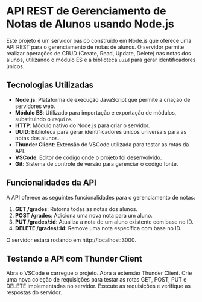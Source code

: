 # API REST de Gerenciamento de Notas de Alunos usando Node.js

Este projeto é um servidor básico construído em Node.js que oferece uma API REST para o gerenciamento de notas de alunos. O servidor permite realizar operações de CRUD (Create, Read, Update, Delete) nas notas dos alunos, utilizando o módulo ES e a biblioteca `uuid` para gerar identificadores únicos.

## Tecnologias Utilizadas

- **Node.js**: Plataforma de execução JavaScript que permite a criação de servidores web.
- **Módulo ES**: Utilizado para importação e exportação de módulos, substituindo o `require`.
- **HTTP**: Módulo nativo do Node.js para criar o servidor.
- **UUID**: Biblioteca para gerar identificadores únicos universais para as notas dos alunos.
- **Thunder Client**: Extensão do VSCode utilizada para testar as rotas da API.
- **VSCode**: Editor de código onde o projeto foi desenvolvido.
- **Git**: Sistema de controle de versão para gerenciar o código fonte.

## Funcionalidades da API

A API oferece as seguintes funcionalidades para o gerenciamento de notas:

1. **GET /grades**: Retorna todas as notas dos alunos.
2. **POST /grades**: Adiciona uma nova nota para um aluno.
3. **PUT /grades/:id**: Atualiza a nota de um aluno existente com base no ID.
4. **DELETE /grades/:id**: Remove uma nota específica com base no ID.

O servidor estará rodando em http://localhost:3000.

## Testando a API com Thunder Client

Abra o VSCode e carregue o projeto.
Abra a extensão Thunder Client.
Crie uma nova coleção de requisições para testar as rotas GET, POST, PUT e DELETE implementadas no servidor.
Execute as requisições e verifique as respostas do servidor.
